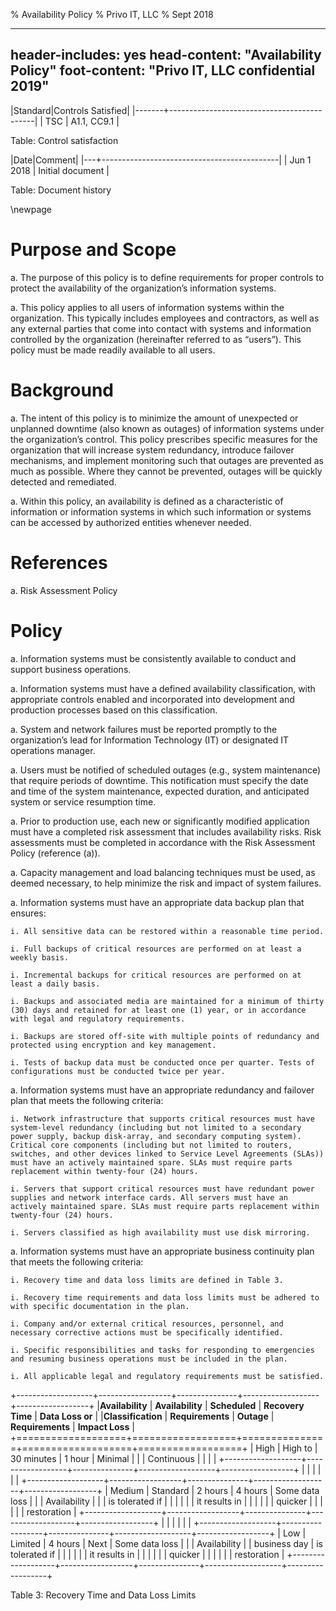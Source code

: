 % Availability Policy
% Privo IT, LLC
% Sept 2018

---
header-includes: yes
head-content: "Availability Policy"
foot-content: "Privo IT, LLC confidential 2019"
---

|Standard|Controls Satisfied|
|-------+--------------------------------------------|
| TSC | A1.1, CC9.1 |

Table: Control satisfaction


|Date|Comment|
|---+--------------------------------------------|
| Jun 1 2018 | Initial document |

Table: Document history


\newpage


# Purpose and Scope

a. The purpose of this policy is to define requirements for proper controls to protect the availability of the organization’s information systems.

a. This policy applies to all users of information systems within the organization. This typically includes employees and contractors, as well as any external parties that come into contact with systems and information controlled by the organization (hereinafter referred to as “users”). This policy must be made readily available to all users.

# Background

a. The intent of this policy is to minimize the amount of unexpected or unplanned downtime (also known as outages) of information systems under the organization’s control. This policy prescribes specific measures for the organization that will increase system redundancy, introduce failover mechanisms, and implement monitoring such that outages are prevented as much as possible. Where they cannot be prevented, outages will be quickly detected and remediated.

a. Within this policy, an availability is defined as a characteristic of information or information systems in which such information or systems can be accessed by authorized entities whenever needed.

# References

a. Risk Assessment Policy

# Policy

a. Information systems must be consistently available to conduct and support business operations.

a. Information systems must have a defined availability classification, with appropriate controls enabled and incorporated into development and production processes based on this classification.

a. System and network failures must be reported promptly to the organization’s lead for Information Technology (IT) or designated IT operations manager.

a. Users must be notified of scheduled outages (e.g., system maintenance) that require periods of downtime. This notification must specify the date and time of the system maintenance, expected duration, and anticipated system or service resumption time.

a. Prior to production use, each new or significantly modified application must have a completed risk assessment that includes availability risks. Risk assessments must be completed in accordance with the Risk Assessment Policy (reference (a)).

a. Capacity management and load balancing techniques must be used, as deemed necessary, to help minimize the risk and impact of system failures.

a. Information systems  must have an appropriate data backup plan that ensures:

    i. All sensitive data can be restored within a reasonable time period.

    i. Full backups of critical resources are performed on at least a weekly basis.

    i. Incremental backups for critical resources are performed on at least a daily basis.

    i. Backups and associated media are maintained for a minimum of thirty (30) days and retained for at least one (1) year, or in accordance with legal and regulatory requirements.

    i. Backups are stored off-site with multiple points of redundancy and protected using encryption and key management.

    i. Tests of backup data must be conducted once per quarter. Tests of configurations must be conducted twice per year.

a. Information systems  must have an appropriate redundancy and failover plan that meets the following criteria:

    i. Network infrastructure that supports critical resources must have system-level redundancy (including but not limited to a secondary power supply, backup disk-array, and secondary computing system). Critical core components (including but not limited to routers, switches, and other devices linked to Service Level Agreements (SLAs)) must have an actively maintained spare. SLAs must require parts replacement within twenty-four (24) hours.

    i. Servers that support critical resources must have redundant power supplies and network interface cards. All servers must have an actively maintained spare. SLAs must require parts replacement within twenty-four (24) hours.

    i. Servers classified as high availability must use disk mirroring.

a. Information systems must have an appropriate business continuity plan that meets the following criteria:

    i. Recovery time and data loss limits are defined in Table 3. 

    i. Recovery time requirements and data loss limits must be adhered to with specific documentation in the plan.

    i. Company and/or external critical resources, personnel, and necessary corrective actions must be specifically identified.

    i. Specific responsibilities and tasks for responding to emergencies and resuming business operations must be included in the plan.

    i. All applicable legal and regulatory requirements must be satisfied.

+-------------------+------------------+---------------+-------------------+------------------+
|**Availability**   | **Availability** | **Scheduled** | **Recovery Time** | **Data Loss or** |
|**Classification** | **Requirements** | **Outage**    | **Requirements**  | **Impact Loss**  |
+===================+==================+===============+===================+==================+
| High              | High to          | 30 minutes    | 1 hour            | Minimal          |
|                   | Continuous       |               |                   |                  |
+-------------------+------------------+---------------+-------------------+------------------+
|                   |                  |               |                   |                  |
+-------------------+------------------+---------------+-------------------+------------------+
| Medium            | Standard         | 2 hours       | 4 hours           | Some data loss   |
|                   | Availability     |               |                   | is tolerated if  |
|                   |                  |               |                   | it results in    |
|                   |                  |               |                   | quicker          |
|                   |                  |               |                   | restoration      |
+-------------------+------------------+---------------+-------------------+------------------+
|                   |                  |               |                   |                  |
+-------------------+------------------+---------------+-------------------+------------------+
| Low               | Limited          | 4 hours       | Next              | Some data loss   |
|                   | Availability     |               | business day      | is tolerated if  |
|                   |                  |               |                   | it results in    |
|                   |                  |               |                   | quicker          |
|                   |                  |               |                   | restoration      |
+-------------------+------------------+---------------+-------------------+------------------+

Table 3: Recovery Time and Data Loss Limits 


